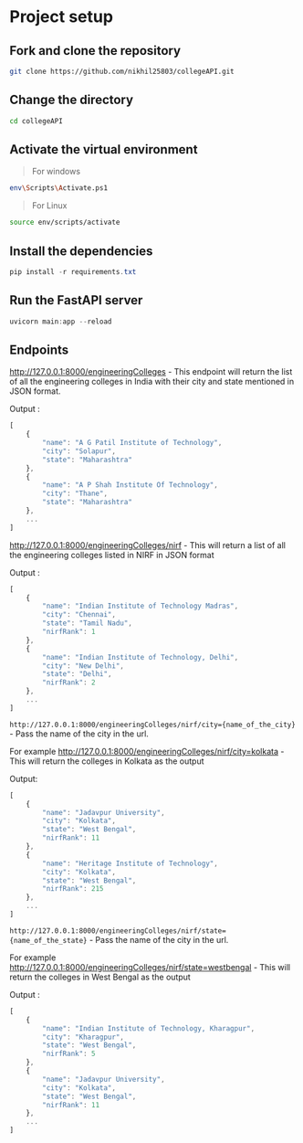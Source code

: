 # Project setup


## Fork and clone the repository
```bash
git clone https://github.com/nikhil25803/collegeAPI.git
```

## Change the directory
```bash
cd collegeAPI
```

## Activate the virtual environment
> For windows
```bash
env\Scripts\Activate.ps1
```
> For Linux
```bash
source env/scripts/activate
```

## Install the dependencies
```powershell
pip install -r requirements.txt
```

## Run the FastAPI server
```powershell
uvicorn main:app --reload
```

## Endpoints

http://127.0.0.1:8000/engineeringColleges - This endpoint will return the list of all the engineering colleges in India with their city and state mentioned in JSON format.

Output :
```js
[
    {
        "name": "A G Patil Institute of Technology",
        "city": "Solapur",
        "state": "Maharashtra"
    },
    {
        "name": "A P Shah Institute Of Technology",
        "city": "Thane",
        "state": "Maharashtra"
    },
    ...
]
```


http://127.0.0.1:8000/engineeringColleges/nirf - This  will return a list of all the 
engineering colleges listed in NIRF in JSON format

Output :
```js
[
    {
        "name": "Indian Institute of Technology Madras",
        "city": "Chennai",
        "state": "Tamil Nadu",
        "nirfRank": 1
    },
    {
        "name": "Indian Institute of Technology, Delhi",
        "city": "New Delhi",
        "state": "Delhi",
        "nirfRank": 2
    },
    ...
] 
```

`http://127.0.0.1:8000/engineeringColleges/nirf/city={name_of_the_city}` - Pass the name of the city in the url. 

For example http://127.0.0.1:8000/engineeringColleges/nirf/city=kolkata - This will return the colleges in Kolkata as the output

Output:
```js
[
    {
        "name": "Jadavpur University",
        "city": "Kolkata",
        "state": "West Bengal",
        "nirfRank": 11
    },
    {
        "name": "Heritage Institute of Technology",
        "city": "Kolkata",
        "state": "West Bengal",
        "nirfRank": 215
    },
    ...
]
```

`http://127.0.0.1:8000/engineeringColleges/nirf/state={name_of_the_state}` - Pass the name of the city in the url. 

For example http://127.0.0.1:8000/engineeringColleges/nirf/state=westbengal - This will return the colleges in West Bengal as the output

Output :
```js
[
    {
        "name": "Indian Institute of Technology, Kharagpur",
        "city": "Kharagpur",
        "state": "West Bengal",
        "nirfRank": 5
    },
    {
        "name": "Jadavpur University",
        "city": "Kolkata",
        "state": "West Bengal",
        "nirfRank": 11
    },
    ...
]
```